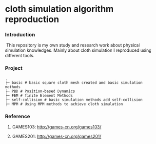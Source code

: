 # cloth simulation algorithm reproduction



### Introduction

​	This repository is my own study  and research work about physical simulation knowledges. Mainly about cloth simulation I reproduced using different tools.

 

### Project

```shell
.
├─ basic # basic square cloth mesh created and basic simulation methods
├─ PBD # Position-based Dynamics 
├─ FEM # finite Element Methods
├─ self-collision # basic simulation methods add self-collision
├─ MPM # Using MPM methods to achieve cloth simulation
```



### Reference

1. GAMES103: http://games-cn.org/games103/

2. GAMES201: http://games-cn.org/games201/
